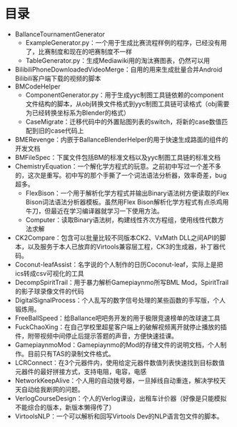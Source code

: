# 目录

* BallanceTournamentGenerator
    * ExampleGenerator.py：一个用于生成比赛流程样例的程序，已经没有用了，比赛制度和现在的吧赛制度不一样
    * TableGenerator.py：生成Mediawiki用的淘汰赛图表，仍然可以用
* BilibiliPhoneDownloadedVideoMerge：自用的用来生成批量合并Android Bilibili客户端下载的视频的脚本
* BMCodeHelper
    * ComponentGenerator.py：用于生成yyc制图工具链依赖的component文件结构的脚本，从obj转换文件格式到yyc制图工具链可读格式（obj需要为已经转换坐标系为Blender的格式）
    * CaseMigrate：迁移代码中的外置贴图列表的switch，将新的case数值匹配到旧的case代码上
* BMERevenge：内嵌于BallanceBlenderHelper的用于快速生成路面的组件的开发文档
* BMFileSpec：下属文件包括BM的标准文档以及yyc制图工具链的标准文档
* ChemistryEquation：一个解化学方程式的玩意。之前初中写过一个差不多的，这次是重写。初中写的那个手撕了一个词法语法分析器，效率奇差，bug超多。
    * FlexBison：一个用于解析化学方程式并输出Binary语法树方便读取的Flex Bison词法语法分析器模板。虽然用Flex Bison解析化学方程式有点杀鸡用牛刀，但最近在学习编译器就学习一下使用方法。
    * Computer：读取Binary语法树，构建线性齐次方程组，使用线性代数方法求解
* CK2Compare：包含可以批量比较不同版本CK2、VxMath DLL之间API的脚本，以及服务于本人已放弃的Virtools兼容层工程，CK3的生成器，补丁器代码。
* Coconut-leafAssist：名字说的个人制作的日历Coconut-leaf，实际上是把ics转成csv可视化的工具
* DecompSpiritTrail：用于暴力解析Gamepiaynmo所写BML Mod，SpiritTrail的影子球录像文件的代码
* DigitalSignalProcess：个人乱写的数字信号处理的某些函数的手写版，个人锻炼用。
* FreeBallSpeed：给Ballance吧吧务开发的用于极限竞速榜单的改球速工具
* FuckChaoXing：在自己学校里超星客户端上的破解视频离开就停止播放的插件，附带视频中间停止后提示答题的声音，方便快速挂课。
* GamepiaynmoMod：Gamepiaynmo的Mod的存储文件的说明文档，个人制作。目前只有TAS的录制文件格式。
* LCRConnect：在3个元器件内，使用给定元器件数值列表快速找到目标数值元器件的最好拼接方式，支持电阻，电容，电感
* NetworkKeepAlive：个人用的自动拨号器，一旦掉线自动重连，解决学校天天自动给我断网的问题。
* VerlogCourseDesign：个人的Verlog课设，出租车计价器（好像是只能模拟不能综合的版本，新版本懒得传了）
* VirtoolsNLP：一个可以解析和回写Virtools Dev的NLP语言包文件的脚本。
